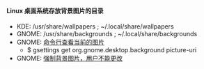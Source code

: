 #### Linux 桌面系统存放背景图片的目录
 - KDE: /usr/share/wallpapers ; ~/.local/share/wallpapers
 - GNOME: /usr/share/backgrounds ; ~/.local/share/backgrounds
 - GNOME: [命令行查看当前的图片](https://wiki.archlinux.org/title/GNOME/Tips_and_tricks#Use_custom_colours_and_gradients_for_desktop_background)
    - $ gsettings get org.gnome.desktop.background picture-uri
 - GNOME: [强制背景图片，用户不能更改](https://help.gnome.org/admin/system-admin-guide/stable/desktop-background.html.en)
 
